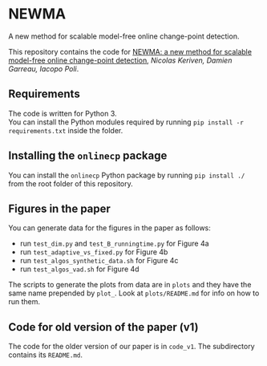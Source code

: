 # NEWMA
A new method for scalable model-free online change-point detection.

This repository contains the code for [NEWMA: a new method for scalable model-free online change-point detection](https://arxiv.org/abs/1805.08061), *Nicolas Keriven, Damien Garreau, Iacopo Poli*.

## Requirements
The code is written for Python 3.  
You can install the Python modules required by running `pip install -r requirements.txt` 
inside the folder.

## Installing the `onlinecp` package

You can install the `onlinecp` Python package by running
`pip install ./` from the root folder of this repository.

## Figures in the paper
You can generate data for the figures in the paper as follows:
- run `test_dim.py` and `test_B_runningtime.py` for Figure 4a
- run `test_adaptive_vs_fixed.py` for Figure 4b
- run `test_algos_synthetic_data.sh` for Figure 4c
- run `test_algos_vad.sh` for Figure 4d

The scripts to generate the plots from data are in `plots`
and they have the same name prepended by `plot_`.
Look at `plots/README.md` for info on how to run them.

## Code for old version of the paper (v1)
The code for the older version of our paper is in `code_v1`.
The subdirectory contains its `README.md`.